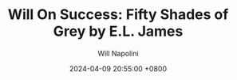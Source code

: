 ---
title: "Will On Success: Fifty Shades of Grey by E.L. James"
author: Will Napolini
date: 2024-04-09 20:55:00 +0800
categories: [Mindset, Book-summaries]
tags:
  [
    fifty-shades-of-grey,
    e-l-james,
    erotic-fiction,
    bdsm,
    love-story,
    romance,
    christian-grey,
    anastasia-steele,
    sexuality,
    submission,
    eroticism,
    trilogy,
    bondage,
    desire,
    s&m,
    passion,
    kinky-love,
    forbidden-love,
    fiction,
    erotic-romance,
    sensuality,
    bondage-discipline,
    dominance-submission,
    sadism-masochism,
    power-dynamics,
    erotic-power-play
  ]
image: https://pbs.twimg.com/media/GO1mgQmW8AIMSCQ?format=jpg&name=large
alt: "Will On Success: Fifty Shades of Grey by E.L. James"
fallback:
  - 
  # Replace with the URL of your backup image
  -
  # Replace with the URL of your backup image
---
